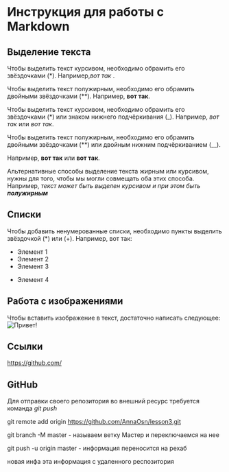 # Инструкция для работы с Markdown

## Выделение текста
Чтобы выделить текст курсивом, необходимо обрамить его звёздочками (*). Например,*вот так* .

Чтобы выделить текст полужирным, необходимо его обрамить двойными звёздочками (**).
 Например, **вот так**.

Чтобы выделить текст курсивом, необходимо обрамить его звёздочками (*) или знаком нижнего подчёркивания (_). 
Например, *вот так* или _вот так_.

Чтобы выделить текст полужирным, необходимо его обрамить двойными звёздочками
(**) или двойным нижним подчёркиванием (__). 

Например, **вот так** или __вот так__.

Альтернативные способы выделение текста жирным или курсивом, нужны для того, чтобы мы могли совмещать оба этих способа. Например, _текст может быть выделен
курсивом и при этом быть **полужирным**_

## Списки
Чтобы добавить ненумерованные списки, необходимо пункты выделить звёздочкой (*) или (+). Например, вот так:
* Элемент 1
* Элемент 2
* Элемент 3
+ Элемент 4

## Работа с изображениями
Чтобы вставить изображение в текст, достаточно написать следующее:
![Привет!](1472042719_15.jpg)

## Ссылки
https://github.com/
## GitHub
Для отправки своего репозитория во внешний ресурс требуется команда _git push_


git remote add origin https://github.com/AnnaOsn/lesson3.git

git branch -M master - называем ветку Мастер и переключаемся на нее

git push -u origin master  - информация переносится на рехаб

новая инфа
эта информация с удаленного респозитория
